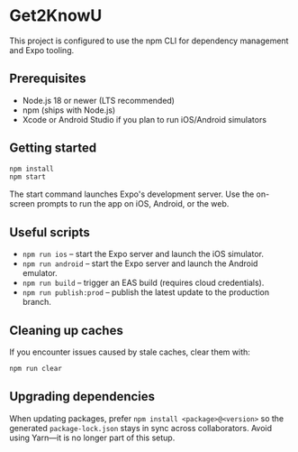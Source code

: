 # Get2KnowU

This project is configured to use the npm CLI for dependency management and Expo tooling.

## Prerequisites

- Node.js 18 or newer (LTS recommended)
- npm (ships with Node.js)
- Xcode or Android Studio if you plan to run iOS/Android simulators

## Getting started

```bash
npm install
npm start
```

The start command launches Expo's development server. Use the on-screen prompts to run the app on iOS, Android, or the web.

## Useful scripts

- `npm run ios` – start the Expo server and launch the iOS simulator.
- `npm run android` – start the Expo server and launch the Android emulator.
- `npm run build` – trigger an EAS build (requires cloud credentials).
- `npm run publish:prod` – publish the latest update to the production branch.

## Cleaning up caches

If you encounter issues caused by stale caches, clear them with:

```bash
npm run clear
```

## Upgrading dependencies

When updating packages, prefer `npm install <package>@<version>` so the generated `package-lock.json` stays in sync across collaborators. Avoid using Yarn—it is no longer part of this setup.
